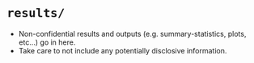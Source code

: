 # `results/`

* Non-confidential results and outputs (e.g. summary-statistics, plots, etc...) go in here.
* Take care to not include any potentially disclosive information. 